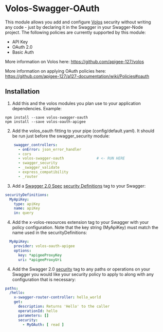 Volos-Swagger-OAuth
===================

This module allows you add and configure [Volos](https://github.com/apigee-127/volos) security without writing any code - just by declaring it in the Swagger in your Swagger-Node project. The following policies are currently supported by this module:

* API Key
* OAuth 2.0
* Basic Auth

More information on Volos here: https://github.com/apigee-127/volos

More information on applying OAuth policies here: https://github.com/apigee-127/a127-documentation/wiki/Policies#oauth


Installation
------------

1. Add this and the volos modules you plan use to your application dependencies. Example:

```
npm install --save volos-swagger-oauth
npm install --save volos-oauth-apigee
```

2. Add the volos_oauth fitting to your pipe (config/default.yaml). It should be run just before the swagger_security module:

```yaml
    swagger_controllers:
      - onError: json_error_handler
      - cors
      - volos-swagger-oauth               # <- RUN HERE
      - swagger_security
      - _swagger_validate
      - express_compatibility
      - _router
```

3. Add a [Swagger 2.0 Spec](http://swagger.io/specification/) [security Definitions](http://swagger.io/specification/#securityDefinitionsObject) tag to your Swagger:

```yaml
securityDefinitions:
  MyApiKey:
    type: apiKey
    name: apiKey
    in: query
```

4. Add the x-volos-resources extension tag to your Swagger with your policy configuration. Note that the key string (MyApiKey) must match the name used in the securityDefinitions:

```yaml
  MyApiKey:
    provider: volos-oauth-apigee
    options:
      key: *apigeeProxyKey
      uri: *apigeeProxyUri
```

4. Add the Swagger 2.0 [security](http://swagger.io/specification/#securityRequirementObject) tag to any paths or operations on your Swagger you would like your security policy to apply to along with any configuration that is necessary:

```yaml
paths:
  /hello:
    x-swagger-router-controller: hello_world
    get:
      description: Returns 'Hello' to the caller
      operationId: hello
      parameters: []
      security:
        - MyOAuth: [ read ]
```
